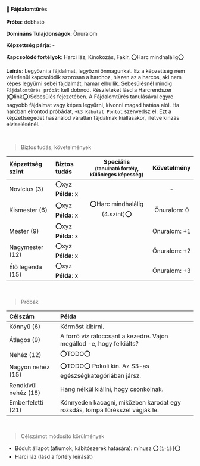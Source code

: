 #### 🔵 Fájdalomtűrés

**Próba**: dobható

**Domináns Tulajdonságok**: Önuralom

**Képzettség párja**: -

**Kapcsolódó fortélyok**: Harci láz, Kínokozás, Fakír, ⭕Harc mindhalálig⭕

**Leírás**: Legyőzni a fájdalmat, legyőzni önmagunkat. Ez a képzettség nem véletlenül kapcsolódik szorosan a harchoz, hiszen az a harcos, aki nem képes legyűrni sebei fájdalmát, hamar elhullik. Sebesülésnél mindig `Fájdalomtűrés próbát` kell dobnod. Részleteket lásd a Harcrendszer (⭕link⭕)Sebesülés fejezetében. A Fájdalomtűrés tanulásával egyre nagyobb fájdalmat vagy képes legyűrni, kivonni magad hatása alól. Ha harcban elrontod próbádat, `+k3 Kábulat Pontot` szenvedsz el. Ezt a képzettségedet használod váratlan fájdalmak kiállásakor, illetve kínzás elviselésénél.

<br />

> Biztos tudás, követelmények

| Képzettség szint | Biztos tudás  | Speciális <br /> <sub>(tanulható fortély, különleges  képesség)</sub> | Követelmény |
| :----- | :----- | :-----: | :-----: |
| Novícius (3)     | ⭕xyz <br /> **Példa**: x |  | - |
| Kismester (6)    | ⭕xyz <br /> **Példa**: x | ⭕Harc mindhalálig (4.szint)⭕ | Önuralom:&nbsp;0 |
| Mester (9)       | ⭕xyz <br /> **Példa**: x |  | Önuralom:&nbsp;+1 |
| Nagymester (12)  | ⭕xyz <br /> **Példa**: x |  | Önuralom:&nbsp;+2 |
| Élő legenda (15) | ⭕xyz <br /> **Példa**: x |  | Önuralom:&nbsp;+3 |

<br />

> Próbák

| Célszám | Példa  |
| :----------- | :----------- |
| Könnyű       (6)  | Körmöst kibírni. |
| Átlagos      (9)  | A forró víz ráloccsant a kezedre. Vajon megállod -e, hogy felkiálts? |
| Nehéz        (12) | ⭕TODO⭕ |
| Nagyon nehéz (15) | ⭕TODO⭕ Pokoli kín. Az S3-as egészségkategóriában jársz. |
| Rendkívül nehéz (18) | Hang nélkül kiállni, hogy csonkolnak. |
| Emberfeletti (21) | Könnyeden kacagni, miközben karodat egy rozsdás, tompa fűrésszel vágják le. |

<br />

> Célszámot módosító körülmények

- Bódult állapot (áfiumok, kábítószerek hatására): mínusz ⭕`[1-15]`⭕
- Harci láz (lásd a fortély leírását)
